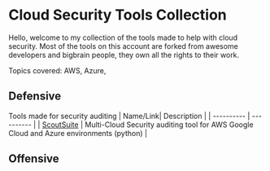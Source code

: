 # Cloud Security Tools Collection
Hello, welcome to my collection of the tools made to help with cloud security. 
Most of the tools on this account are forked from awesome developers and bigbrain people, they own all the rights to their work.

Topics covered: AWS, Azure, 

## Defensive
Tools made for security auditing
| Name/Link| Description |
| ---------- | ---------- |
| [ScoutSuite](https://github.com/nccgroup/ScoutSuite) | Multi-Cloud Security auditing tool for AWS Google Cloud and Azure environments (python) |


## Offensive

